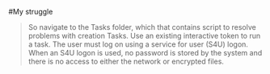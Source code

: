 #My struggle
>So navigate to the Tasks folder, which that contains script to resolve problems with creation Tasks.
Use an existing interactive token to run a task. The user must log on using a service for user (S4U) logon.
When an S4U logon is used, no password is stored by the system and there is no access to either the network or encrypted files.
